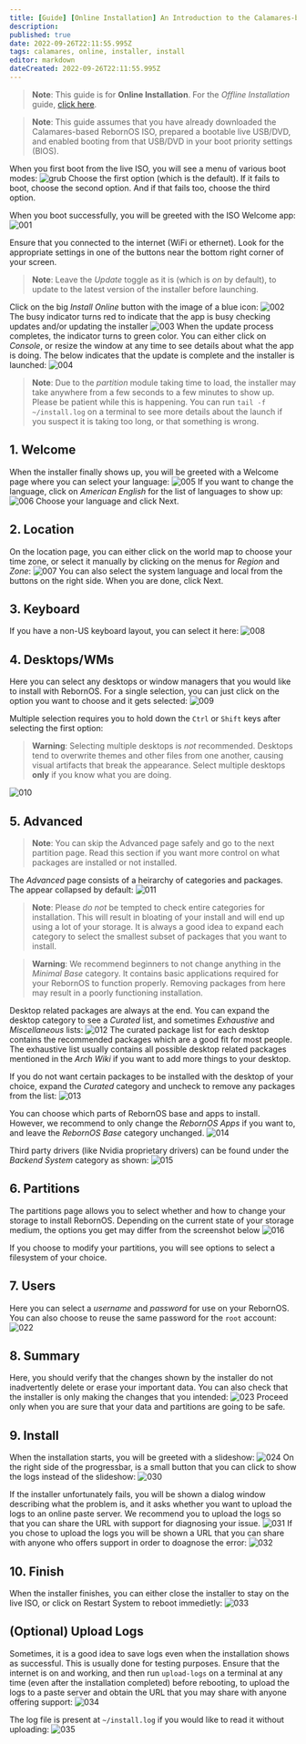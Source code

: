 ```yaml
---
title: [Guide] [Online Installation] An Introduction to the Calamares-based RebornOS ISO and Installer
description: 
published: true
date: 2022-09-26T22:11:55.995Z
tags: calamares, online, installer, install
editor: markdown
dateCreated: 2022-09-26T22:11:55.995Z
---
```


> **Note**: This guide is for **Online Installation**. For the *Offline Installation* guide, [click here](https://wiki.rebornos.org/en/installation/calamares_offline). 

> **Note**: This guide assumes that you have already downloaded the Calamares-based RebornOS ISO, prepared a bootable live USB/DVD, and enabled booting from that USB/DVD in your boot priority settings (BIOS).

When you first boot from the live ISO, you will see a menu of various boot modes:
![grub](upload://coO9uspYZ1vBUzsSHJTcnddY10O.png)
Choose the first option (which is the default). If it fails to boot, choose the second option. And if that fails too, choose the third option. 

When you boot successfully, you will be greeted with the ISO Welcome app: 
![001](upload://pA0iblYR7F4DSK1dntjhtJWAvSr.jpeg)

Ensure that you connected to the internet (WiFi or ethernet). Look for the appropriate settings in one of the buttons near the bottom right corner of your screen.

> **Note**: Leave the *Update* toggle as it is (which is *on* by default), to update to the latest version of the installer before launching. 

Click on the big *Install Online* button with the image of a blue icon: 
![002](upload://so6qdmfSTCTfsI300JOwl5jtfqG.png)
The busy indicator turns red to indicate that the app is busy checking updates and/or updating the installer 
![003](upload://252zzGYhEAQv2KfqFzAdsN1WIT1.png)
When the update process completes, the indicator turns to green color. You can either click on *Console*, or resize the window at any time to see details about what the app is doing. The below indicates that the update is complete and the installer is launched: 
![004](upload://Ad4E9u6FKRgijYNy0MxRD5Qlp55.png)
> **Note**: Due to the *partition* module taking time to load, the installer may take anywhere from a few seconds to a few minutes to show up. Please be patient while this is happening. You can run `tail -f ~/install.log` on a terminal to see more details about the launch if you suspect it is taking too long, or that something is wrong.

## 1. Welcome 
When the installer finally shows up, you will be greeted with a Welcome page where you can select your language: 
![005](upload://kIGw2T9FH7ZMYYn9Zi3Wen3cn4d.png)
If you want to change the language, click on *American English* for the list of languages to show up: 
![006](upload://xhnL49u23GYK8J6b0IgsKIgpgtF.png)
Choose your language and click Next.

## 2. Location
On the location page, you can either click on the world map to choose your time zone, or select it manually by clicking on the menus for *Region* and *Zone*: 
![007](upload://6iAPflTKsyPy7CfHz8S7djqwXi8.png)
You can also select the system language and local from the buttons on the right side. When you are done, click Next.

## 3. Keyboard

If you have a non-US keyboard layout, you can select it here: 
![008](upload://sZBWTWzihCqlGug3r3rux14R6mT.png)

## 4. Desktops/WMs

Here you can select any desktops or window managers that you would like to install with RebornOS. For a single selection, you can just click on the option you want to choose and it gets selected: 
![009](upload://gbvUDRNeYx7IxtgOYJXtaSYE8M0.png)

Multiple selection requires you to hold down the `Ctrl` or `Shift` keys after selecting the first option:
> **Warning**: Selecting multiple desktops is *not* recommended. Desktops tend to overwrite themes and other files from one another, causing visual artifacts that break the appearance. Select multiple desktops **only** if you know what you are doing. 

![010](upload://pHuDH9UhzYCPiurKEwa6dy8461E.png)

## 5. Advanced

> **Note**: You can skip the Advanced page safely and go to the next partition page. Read this section if you want more control on what packages are installed or not installed. 

The *Advanced* page consists of a heirarchy of categories and packages. The appear collapsed by default:
![011](upload://xYLrhhqA5j9wVCRUNu4mrskj8tC.png)

> **Note**: Please *do not* be tempted to check entire categories for installation. This will result in bloating of your install and will end up using a lot of your storage. It is always a good idea to expand each category to select the smallest subset of packages that you want to install. 

> **Warning**: We recommend beginners to not change anything in the *Minimal Base* category. It contains basic applications required for your RebornOS to function properly. Removing packages from here may result in a poorly functioning installation. 

Desktop related packages are always at the end. You can expand the desktop category to see a *Curated* list, and sometimes *Exhaustive* and *Miscellaneous* lists: 
![012](upload://hmkbPvw0GzuzmYjzumSQH6DZAyt.png)
The curated package list for each desktop contains the recommended packages which are a good fit for most people. The exhaustive list usually contains all possible desktop related packages mentioned in the *Arch Wiki* if you want to add more things to your desktop. 

If you do not want certain packages to be installed with the desktop of your choice, expand the *Curated* category and uncheck to remove any packages from the list: 
![013](upload://b5UkWwrhk67aH2rL2UwtmWfe37D.png)

You can choose which parts of RebornOS base and apps to install. However, we recommend to only change the *RebornOS Apps* if you want to, and leave the *RebornOS Base* category unchanged. 
![014](upload://qm8wJYzvmlSSOlkR3y4HKMIBdhV.png)

Third party drivers (like Nvidia proprietary drivers) can be found under the *Backend System* category as shown: 
![015](upload://huuyIjJZqL1zupvhPAgpFXIkZpD.png)

## 6. Partitions

The partitions page allows you to select whether and how to change your storage to install RebornOS. Depending on the current state of your storage medium, the options you get may differ from the screenshot below
![016](upload://ckaXXWnczdw4cONDrG3zQCVLaMb.png)

If you choose to modify your partitions, you will see options to select a filesystem of your choice. 

## 7. Users

Here you can select a *username* and *password* for use on your RebornOS. You can also choose to reuse the same password for the `root` account: 
![022](upload://zMJ8Hk2hm0xJyHhrte48sXLwaHH.png)

## 8. Summary

Here, you should verify that the changes shown by the installer do not inadvertently delete or erase your important data. You can also check that the installer is only making the changes that you intended: 
![023](upload://fOQPgUdknYPoWWRErNMkWBhY2Cc.png)
Proceed only when you are sure that your data and partitions are going to be safe. 

## 9. Install

When the installation starts, you will be greeted with a slideshow:
![024](upload://qKBhD7xItCWWvXjPvqyMdyjkzB9.png)
On the right side of the progressbar, is a small button that you can click to show the logs instead of the slideshow: 
![030](upload://l7d8foeCYtHICm6N27ukBG2UBEe.png)

If the installer unfortunately fails, you will be shown a dialog window describing what the problem is, and it asks whether you want to upload the logs to an online paste server. We recommend you to upload the logs so that you can share the URL with support for diagnosing your issue. 
![031](upload://fOIopdW9htMo8Y5OiRnXObvhKCq.png)
If you chose to upload the logs you will be shown a URL that you can share with anyone who offers support in order to doagnose the error: 
![032](upload://oZgAlF2dBwHaLxV0sIoMl3Y6Pp1.png)

## 10. Finish

When the installer finishes, you can either close the installer to stay on the live ISO, or click on Restart System to reboot immedietly: 
![033](upload://xM53Sd0gLpG6h5FotjRhHJSfJJX.png)

## (Optional) Upload Logs

Sometimes, it is a good idea to save logs even when the installation shows as successful. This is usually done for testing purposes. Ensure that the internet is on and working, and then run `upload-logs` on a terminal at any time (even after the installation completed) before rebooting, to upload the logs to a paste server and obtain the URL that you may share with anyone offering support:
![034](upload://rWG068VusgInTrsos37pdWk4WLL.png)

The log file is present at `~/install.log` if you would like to read it without uploading:
![035](upload://6yy64mvxi9jzqotr1D0xs5GV4L8.png)